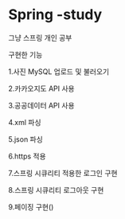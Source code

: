 # Spring -study
 
그냥 스프링 개인 공부

구현한 기능

1.사진 MySQL 업로드 및 불러오기

2.카카오지도 API 사용

3.공공데이터 API 사용

4.xml 파싱

5.json 파싱

6.https 적용

7.스프링 시큐리티 적용한 로그인 구현

8.스프링 시큐리티 로그아웃 구현

9.페이징 구현()
